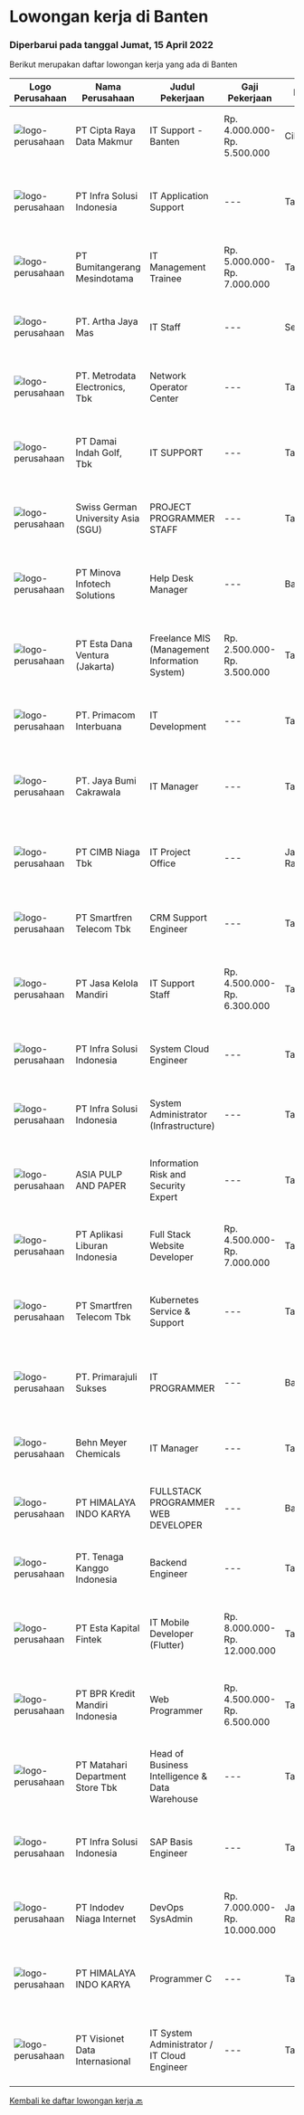 
  # Lowongan kerja di Banten

  ### Diperbarui pada tanggal Jumat, 15 April 2022

  Berikut merupakan daftar lowongan kerja yang ada di Banten

  |Logo Perusahaan | Nama Perusahaan | Judul Pekerjaan | Gaji Pekerjaan | Lokasi | Deskripsi | Tanggal diunggah | Pranala |
  | -------------- | --------------- | --------------- | --------- | --------- | -------------- | ------- | ----------- |
  |![logo-perusahaan](https://image-service-cdn.seek.com.au/eaf1db5c8e411f2d939ae3c7e41958181dc85f93/ee4dce1061f3f616224767ad58cb2fc751b8d2dc)|PT Cipta Raya Data Makmur|IT Support - Banten|Rp. 4.000.000-Rp. 5.500.000|Cikupa|Kualifikasi: Pendidikan minimal D3 Elektro, Teknik (Listrik / Telekomunikasi / Informatika), TI, atau Ilmu Komputer Memiliki pengetahuan yang baik...|Kamis, 14 April 2022|https://www.jobstreet.co.id/id/job/it-support-banten-3856692?token=0~1eb97acb-a315-41ea-bcb7-d70b420d219e&sectionRank=1&jobId=jobstreet-id-job-3856692|
|![logo-perusahaan](https://image-service-cdn.seek.com.au/1d28508741a18a8787327f3864aa8fb63be75845/ee4dce1061f3f616224767ad58cb2fc751b8d2dc)|PT Infra Solusi Indonesia|IT Application Support|---|Tangerang|Maintain and Support Application such as : Billing System, BSS/OSS System, CRM System, Linknet/Firstmedia Mobile Application; Must able to identified...|Rabu, 13 April 2022|https://www.jobstreet.co.id/id/job/it-application-support-3854915?token=0~1eb97acb-a315-41ea-bcb7-d70b420d219e&sectionRank=2&jobId=jobstreet-id-job-3854915|
|![logo-perusahaan](https://image-service-cdn.seek.com.au/5d276bde5ce8121ac0329387e3d041f2d1ae9efd/ee4dce1061f3f616224767ad58cb2fc751b8d2dc)|PT Bumitangerang Mesindotama|IT Management Trainee|Rp. 5.000.000-Rp. 7.000.000|Tangerang|Job Descriptions: Responsible for IT technical architecture design and technical infrastructure to support business process Mapping processes that...|Kamis, 14 April 2022|https://www.jobstreet.co.id/id/job/it-management-trainee-3855906?token=0~1eb97acb-a315-41ea-bcb7-d70b420d219e&sectionRank=3&jobId=jobstreet-id-job-3855906|
|![logo-perusahaan](https://image-service-cdn.seek.com.au/b9a5d20a1c0b9b352f67866bf9c2aef3bb14d7e2/ee4dce1061f3f616224767ad58cb2fc751b8d2dc)|PT. Artha Jaya Mas|IT Staff|---|Serang|Kualifikasi Maksimal berusia 30 tahun Pendidikan minimal S1 pada bidang Teknologi Informasi, Sistem Informasi, Teknologi Komputer Memiliki pengalaman...|Rabu, 13 April 2022|https://www.jobstreet.co.id/id/job/it-staff-3854462?token=0~1eb97acb-a315-41ea-bcb7-d70b420d219e&sectionRank=4&jobId=jobstreet-id-job-3854462|
|![logo-perusahaan](https://image-service-cdn.seek.com.au/0d75518309b56a3cff39daa569b0ba02cc7a22f2/ee4dce1061f3f616224767ad58cb2fc751b8d2dc)|PT. Metrodata Electronics, Tbk|Network Operator Center|---|Tangerang|We're hiring for NOC!Deskripsi Pekerjaan : Monitoring perangkat, Kinerja, dan Availability Device Network 7x24 Jam Melakukan eskalasi insiden yang...|Kamis, 14 April 2022|https://www.jobstreet.co.id/id/job/network-operator-center-3856590?token=0~1eb97acb-a315-41ea-bcb7-d70b420d219e&sectionRank=5&jobId=jobstreet-id-job-3856590|
|![logo-perusahaan](https://image-service-cdn.seek.com.au/819adf3c7b2bc14e83cb6caf90b8020644f9045f/ee4dce1061f3f616224767ad58cb2fc751b8d2dc)|PT Damai Indah Golf, Tbk|IT SUPPORT|---|Tangerang|KUALIFIKASI1. Usia maks 35 tahun2. Pendidikan min S1, Teknik Informatika / Komputer / Telekomunikasi3. Memiliki pengalaman dibidang IT Technical...|Rabu, 13 April 2022|https://www.jobstreet.co.id/id/job/it-support-3854078?token=0~1eb97acb-a315-41ea-bcb7-d70b420d219e&sectionRank=6&jobId=jobstreet-id-job-3854078|
|![logo-perusahaan](https://image-service-cdn.seek.com.au/4eea982bf49afcfb79c8126664f32752226f3924/ee4dce1061f3f616224767ad58cb2fc751b8d2dc)|Swiss German University Asia (SGU)|PROJECT PROGRAMMER STAFF|---|Tangerang|Scope of working:The IT Programing Officer write, test and maintain computer programs to ensure that the computer application meets the business...|Kamis, 14 April 2022|https://www.jobstreet.co.id/id/job/project-programmer-staff-3844325?token=0~1eb97acb-a315-41ea-bcb7-d70b420d219e&sectionRank=7&jobId=jobstreet-id-job-3844325|
|![logo-perusahaan](https://image-service-cdn.seek.com.au/38481d6f0abbc276b58de129ccf48ae97516e538/ee4dce1061f3f616224767ad58cb2fc751b8d2dc)|PT Minova Infotech Solutions|Help Desk Manager|---|Banten|Qualifications: Minimum Diploma or Bachelor’s degree in Information Technology, Computer Science or a related field. Minimum experianced 1 years as an...|Kamis, 14 April 2022|https://www.jobstreet.co.id/id/job/help-desk-manager-3854255?token=0~1eb97acb-a315-41ea-bcb7-d70b420d219e&sectionRank=8&jobId=jobstreet-id-job-3854255|
|![logo-perusahaan](https://image-service-cdn.seek.com.au/55bcc39475328bb86f5fd885edd070030efc9223/ee4dce1061f3f616224767ad58cb2fc751b8d2dc)|PT Esta Dana Ventura (Jakarta)|Freelance MIS (Management Information System)|Rp. 2.500.000-Rp. 3.500.000|Tangerang|-Background pendidikan D3/S1 IT-Menguasai penggunaan database (SQL, MySQL, SQL Query)-Mahir pengolahan data menggunakan Ms. Excel-Bersedia untuk...|Rabu, 13 April 2022|https://www.jobstreet.co.id/id/job/freelance-mis-management-information-system-3842235?token=0~1eb97acb-a315-41ea-bcb7-d70b420d219e&sectionRank=9&jobId=jobstreet-id-job-3842235|
|![logo-perusahaan](https://image-service-cdn.seek.com.au/854a95052fb85ec75c3b07d4e565eed32b017f7f/ee4dce1061f3f616224767ad58cb2fc751b8d2dc)|PT. Primacom Interbuana|IT Development|---|Tangerang|Deskripsi pekerjaan: Membuat / mengembangkan / memperbaiki sistem aplikasi sesuai dengan kebutuhan user &amp; perusahaan. Persyaratan: Pendidikan...|Rabu, 13 April 2022|https://www.jobstreet.co.id/id/job/it-development-3836213?token=0~1eb97acb-a315-41ea-bcb7-d70b420d219e&sectionRank=10&jobId=jobstreet-id-job-3836213|
|![logo-perusahaan](https://image-service-cdn.seek.com.au/c8b1d7b3666bcac3afd99e99f0e096cfae88e35a/ee4dce1061f3f616224767ad58cb2fc751b8d2dc)|PT. Jaya Bumi Cakrawala|IT Manager|---|Tangerang|Kualifikasi : Sarjana Pengalaman dalam perancangan &amp; Pengembangan Infrastruktur IT mengetahui secara umum instalasi &amp; Administrasi Hardware...|Selasa, 12 April 2022|https://www.jobstreet.co.id/id/job/it-manager-3852848?token=0~1eb97acb-a315-41ea-bcb7-d70b420d219e&sectionRank=11&jobId=jobstreet-id-job-3852848|
|![logo-perusahaan](https://image-service-cdn.seek.com.au/2c6f6f12cb15b08239744ca7630b97fee07e84ce/ee4dce1061f3f616224767ad58cb2fc751b8d2dc)|PT CIMB Niaga Tbk|IT Project Office|---|Jakarta Raya|Job Descriptions : Support Project Manager in managing Project Deliverables Support Project Manager/ IT Lead in managing Project Delivery Processes...|Rabu, 13 April 2022|https://www.jobstreet.co.id/id/job/it-project-office-3853944?token=0~1eb97acb-a315-41ea-bcb7-d70b420d219e&sectionRank=12&jobId=jobstreet-id-job-3853944|
|![logo-perusahaan](https://image-service-cdn.seek.com.au/e33a62a047a936b13377186fb2f8be447b852b49/ee4dce1061f3f616224767ad58cb2fc751b8d2dc)|PT Smartfren Telecom Tbk|CRM Support Engineer|---|Tangerang|Ensure system and service availability &amp; reliability for CRM system such as Prepaid Registration, Top Up, Voucher Center, Purchase Service,...|Kamis, 14 April 2022|https://www.jobstreet.co.id/id/job/crm-support-engineer-3838757?token=0~1eb97acb-a315-41ea-bcb7-d70b420d219e&sectionRank=13&jobId=jobstreet-id-job-3838757|
|![logo-perusahaan](https://image-service-cdn.seek.com.au/6584bbf1970f98f18593f00bd114bb2980a6529a/ee4dce1061f3f616224767ad58cb2fc751b8d2dc)|PT Jasa Kelola Mandiri|IT Support Staff|Rp. 4.500.000-Rp. 6.300.000|Tangerang|Tugas Pekerjaan: Mengontrol seluruh server berjalan sesuai dengan standard dengan melakukan pengecekan unit secara berkala. Monitoring masalah pada...|Senin, 11 April 2022|https://www.jobstreet.co.id/id/job/it-support-staff-3850806?token=0~1eb97acb-a315-41ea-bcb7-d70b420d219e&sectionRank=14&jobId=jobstreet-id-job-3850806|
|![logo-perusahaan](https://image-service-cdn.seek.com.au/1d28508741a18a8787327f3864aa8fb63be75845/ee4dce1061f3f616224767ad58cb2fc751b8d2dc)|PT Infra Solusi Indonesia|System Cloud Engineer|---|Tangerang|Design and implement an infrastructure for delivering and running web, mobile applications. Scale and optimize a variety of SQL and NoSQL databases,...|Rabu, 13 April 2022|https://www.jobstreet.co.id/id/job/system-cloud-engineer-3854811?token=0~1eb97acb-a315-41ea-bcb7-d70b420d219e&sectionRank=15&jobId=jobstreet-id-job-3854811|
|![logo-perusahaan](https://image-service-cdn.seek.com.au/1d28508741a18a8787327f3864aa8fb63be75845/ee4dce1061f3f616224767ad58cb2fc751b8d2dc)|PT Infra Solusi Indonesia|System Administrator (Infrastructure)|---|Tangerang|Manage, install, dan maintenance DNS, DHCP, WSUS, dan Active Directory System Manage, install, dan maintenance Host Virtual (Hyper V, VMWare, dan...|Rabu, 13 April 2022|https://www.jobstreet.co.id/id/job/system-administrator-infrastructure-3854889?token=0~1eb97acb-a315-41ea-bcb7-d70b420d219e&sectionRank=16&jobId=jobstreet-id-job-3854889|
|![logo-perusahaan](https://image-service-cdn.seek.com.au/36a2feaca71ed37bd63769225373ce9c5cab5eea/ee4dce1061f3f616224767ad58cb2fc751b8d2dc)|ASIA PULP AND PAPER|Information Risk and Security Expert|---|Tangerang|Present to the board the introduction of new security demands and initiatives and to communicate the evaluation report of existing program Draft new...|Kamis, 14 April 2022|https://www.jobstreet.co.id/id/job/information-risk-and-security-expert-3855963?token=0~1eb97acb-a315-41ea-bcb7-d70b420d219e&sectionRank=17&jobId=jobstreet-id-job-3855963|
|![logo-perusahaan](https://image-service-cdn.seek.com.au/f5893d20a97269309fa71ef630cc5a9811ba3d21/ee4dce1061f3f616224767ad58cb2fc751b8d2dc)|PT Aplikasi Liburan Indonesia|Full Stack Website Developer|Rp. 4.500.000-Rp. 7.000.000|Tangerang|Kualifikasi: Pendidikan minimal S1 Berpengalaman kerja minimal 1 tahun sebagai Front-End &amp; Back-End Web Developer Mengimplementasikan design...|Kamis, 14 April 2022|https://www.jobstreet.co.id/id/job/full-stack-website-developer-3844437?token=0~1eb97acb-a315-41ea-bcb7-d70b420d219e&sectionRank=18&jobId=jobstreet-id-job-3844437|
|![logo-perusahaan](https://image-service-cdn.seek.com.au/e33a62a047a936b13377186fb2f8be447b852b49/ee4dce1061f3f616224767ad58cb2fc751b8d2dc)|PT Smartfren Telecom Tbk|Kubernetes Service & Support|---|Tangerang|Job Description: Experience with deploying, configuring, and managing applications on Kubernetes, Docker Must have experience with containers and / or...|Kamis, 14 April 2022|https://www.jobstreet.co.id/id/job/kubernetes-service-support-3845242?token=0~1eb97acb-a315-41ea-bcb7-d70b420d219e&sectionRank=19&jobId=jobstreet-id-job-3845242|
|![logo-perusahaan](https://image-service-cdn.seek.com.au/d5459a97051dadc304d71437828fb7a4f08e2eb8/ee4dce1061f3f616224767ad58cb2fc751b8d2dc)|PT. Primarajuli Sukses|IT PROGRAMMER|---|Banten|Kualifikasi : Usia Maksimal 35 Tahun Pendidikan minimal  S1 Informatika Pengalaman Pemograman minimal 3 Tahun Memahami Sistem Pengkodean Menguasai...|Rabu, 13 April 2022|https://www.jobstreet.co.id/id/job/it-programmer-3842329?token=0~1eb97acb-a315-41ea-bcb7-d70b420d219e&sectionRank=20&jobId=jobstreet-id-job-3842329|
|![logo-perusahaan](https://image-service-cdn.seek.com.au/6299a1af49e97ea9949dcf9c1488e418a3309eee/ee4dce1061f3f616224767ad58cb2fc751b8d2dc)|Behn Meyer Chemicals|IT Manager|---|Tangerang|Responsibilities: Responsible for entire process related to the IT, such as make strategic planning for the implementation of IT in accordance with...|Selasa, 12 April 2022|https://www.jobstreet.co.id/id/job/it-manager-3852375?token=0~1eb97acb-a315-41ea-bcb7-d70b420d219e&sectionRank=21&jobId=jobstreet-id-job-3852375|
|![logo-perusahaan](https://image-service-cdn.seek.com.au/4d66bfd3c287048c5ace8e9b98c8bdf875d3b697/ee4dce1061f3f616224767ad58cb2fc751b8d2dc)|PT HIMALAYA INDO KARYA|FULLSTACK PROGRAMMER WEB DEVELOPER|---|Banten|Job Descriptions : Develop Web Applications Back-end web development with PHP (Laravel Framework), API’s, Java and Web Services Front-end web...|Kamis, 14 April 2022|https://www.jobstreet.co.id/id/job/fullstack-programmer-web-developer-3842801?token=0~1eb97acb-a315-41ea-bcb7-d70b420d219e&sectionRank=22&jobId=jobstreet-id-job-3842801|
|![logo-perusahaan](https://i.ibb.co/sqvTCh9/112815900-stock-vector-no-image-available-icon-flat-vector.webp)|PT. Tenaga Kanggo Indonesia|Backend Engineer|---|Tangerang|Responsible for writing server-side web application logic, Develop back-end components, connect the application with the other (often third-party) web...|Kamis, 14 April 2022|https://www.jobstreet.co.id/id/job/backend-engineer-3856012?token=0~1eb97acb-a315-41ea-bcb7-d70b420d219e&sectionRank=23&jobId=jobstreet-id-job-3856012|
|![logo-perusahaan](https://image-service-cdn.seek.com.au/a319985f497e2a01752d4c80492d5a1f99c389a1/ee4dce1061f3f616224767ad58cb2fc751b8d2dc)|PT Esta Kapital Fintek|IT Mobile Developer (Flutter)|Rp. 8.000.000-Rp. 12.000.000|Tangerang|JOB DESCRIPTION/RESPONSIBILITIES : Develop mobile application using Flutter (Dart programming language)Developing application based on given...|Kamis, 14 April 2022|https://www.jobstreet.co.id/id/job/it-mobile-developer-flutter-3838028?token=0~1eb97acb-a315-41ea-bcb7-d70b420d219e&sectionRank=24&jobId=jobstreet-id-job-3838028|
|![logo-perusahaan](https://image-service-cdn.seek.com.au/982897e204ff91e7230df06e11e2165e5d5113c7/ee4dce1061f3f616224767ad58cb2fc751b8d2dc)|PT BPR Kredit Mandiri Indonesia|Web Programmer|Rp. 4.500.000-Rp. 6.500.000|Tangerang|Fasih dan paham PHP NATTIVE, MYSQL, CODEIGNITER, LARAVEL, API Memiliki pengalaman 1 tahun sebagai programmer Web dan pernah membuat aplikasi dari...|Rabu, 13 April 2022|https://www.jobstreet.co.id/id/job/web-programmer-3855033?token=0~1eb97acb-a315-41ea-bcb7-d70b420d219e&sectionRank=25&jobId=jobstreet-id-job-3855033|
|![logo-perusahaan](https://image-service-cdn.seek.com.au/62966460fa0b64bdd86b12be44ac76eff6d5c882/ee4dce1061f3f616224767ad58cb2fc751b8d2dc)|PT Matahari Department Store Tbk|Head of Business Intelligence & Data Warehouse|---|Tangerang|Responsibilities:  Design report using MDS Reporting tools and develop Data warehouse/RDW as MDS reporting ecosystem. Develop/build ETL routines and...|Kamis, 14 April 2022|https://www.jobstreet.co.id/id/job/head-of-business-intelligence-data-warehouse-3844125?token=0~1eb97acb-a315-41ea-bcb7-d70b420d219e&sectionRank=26&jobId=jobstreet-id-job-3844125|
|![logo-perusahaan](https://image-service-cdn.seek.com.au/1d28508741a18a8787327f3864aa8fb63be75845/ee4dce1061f3f616224767ad58cb2fc751b8d2dc)|PT Infra Solusi Indonesia|SAP Basis Engineer|---|Tangerang|Implement and maintain the multiple SAP instances that comprise the SAP environment (development, qas, and production). Maintain the integrity of SAP...|Rabu, 13 April 2022|https://www.jobstreet.co.id/id/job/sap-basis-engineer-3854788?token=0~1eb97acb-a315-41ea-bcb7-d70b420d219e&sectionRank=27&jobId=jobstreet-id-job-3854788|
|![logo-perusahaan](https://image-service-cdn.seek.com.au/f074cabbaa6050e58e0b035af161ff14f87b92a6/ee4dce1061f3f616224767ad58cb2fc751b8d2dc)|PT Indodev Niaga Internet|DevOps SysAdmin|Rp. 7.000.000-Rp. 10.000.000|Jakarta Raya|We are looking for creative and innovative DevOps Engineer who could help us to create and maintain development platforms and processes that enable...|Kamis, 14 April 2022|https://www.jobstreet.co.id/id/job/devops-sysadmin-3843881?token=0~1eb97acb-a315-41ea-bcb7-d70b420d219e&sectionRank=28&jobId=jobstreet-id-job-3843881|
|![logo-perusahaan](https://image-service-cdn.seek.com.au/134af455ef3a3d7b94ffdb24016fb439792a9294/ee4dce1061f3f616224767ad58cb2fc751b8d2dc)|PT HIMALAYA INDO KARYA|Programmer C|---|Tangerang|Job Descriptions : Mempelajari penggunaan SDK RFID dan SDK Perso suatu Device serta mengimplementasikan Personalisasi/Encode Chip.  Membuat module...|Kamis, 14 April 2022|https://www.jobstreet.co.id/id/job/programmer-c-3856365?token=0~1eb97acb-a315-41ea-bcb7-d70b420d219e&sectionRank=29&jobId=jobstreet-id-job-3856365|
|![logo-perusahaan](https://image-service-cdn.seek.com.au/84d23b3586ee4efd70ea62878095fcc6b1639e33/ee4dce1061f3f616224767ad58cb2fc751b8d2dc)|PT Visionet Data Internasional|IT System Administrator / IT Cloud Engineer|---|Tangerang|Requirements: Diploma or bachelor degree in Computer Science, Engineering or Information Technology or a related field preferred Minimum 3 year...|Senin, 11 April 2022|https://www.jobstreet.co.id/id/job/it-system-administrator-it-cloud-engineer-3851343?token=0~1eb97acb-a315-41ea-bcb7-d70b420d219e&sectionRank=30&jobId=jobstreet-id-job-3851343|


  [Kembali ke daftar lowongan kerja 🔙](../README.md#daftar-lowongan-kerja)
  